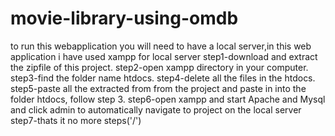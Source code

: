# movie-library-using-omdb

to run this webapplication you will need to have a local server,in this web application i have used xampp for local server
step1-download and extract the zipfile of this project.
step2-open xampp directory in your computer.
step3-find the folder name htdocs.
step4-delete all the files in the htdocs.
step5-paste all the extracted from from the project and paste in into the folder htdocs, follow step 3.
step6-open xampp and start Apache and Mysql and click admin to automatically navigate to project on the local server
step7-thats it no more steps('/')
